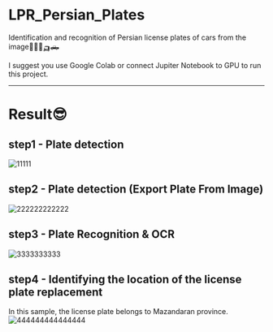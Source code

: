 # LPR_Persian_Plates
Identification and recognition of Persian license plates of cars from the image🚗🚓🚕🛺🛻

I suggest you use Google Colab or connect Jupiter Notebook to GPU to run this project.
____________________________________________________________________________________________________________________________
# Result😎
## step1 - Plate detection
![11111](https://github.com/mahboobehjami-sh-a/LPR_Persian_Plates/assets/61862522/21ac87dd-7d22-435e-bc98-6ce246bfdfd9)

## step2 - Plate detection (Export Plate From Image)
![222222222222](https://github.com/mahboobehjami-sh-a/LPR_Persian_Plates/assets/61862522/f5e0c37a-cf80-4d9b-8133-bd081dc29e4f)

## step3 - Plate Recognition & OCR
![3333333333](https://github.com/mahboobehjami-sh-a/LPR_Persian_Plates/assets/61862522/d6b0beed-a83b-4f3d-8425-a96ef6411684)

## step4 - Identifying the location of the license plate replacement
In this sample, the license plate belongs to Mazandaran province.
![444444444444444](https://github.com/mahboobehjami-sh-a/LPR_Persian_Plates/assets/61862522/ede797d1-1f75-4c19-91eb-5af7eda16bd8)
